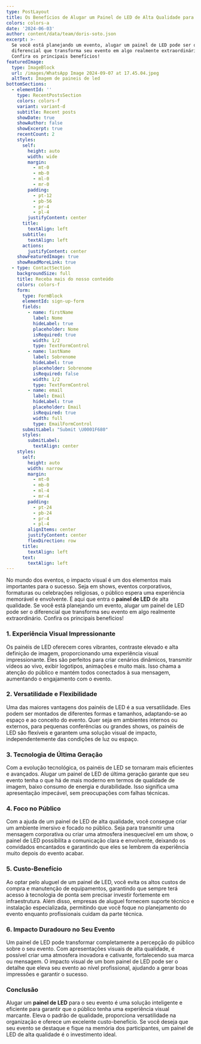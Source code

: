 ```yaml
---
type: PostLayout
title: Os Benefícios de Alugar um Painel de LED de Alta Qualidade para o Seu Evento
colors: colors-a
date: '2024-06-03'
author: content/data/team/doris-soto.json
excerpt: >-
  Se você está planejando um evento, alugar um painel de LED pode ser o
  diferencial que transforma seu evento em algo realmente extraordinário.
  Confira os principais benefícios!
featuredImage:
  type: ImageBlock
  url: /images/WhatsApp Image 2024-09-07 at 17.45.04.jpeg
  altText: Imagem de paineis de led
bottomSections:
  - elementId: ''
    type: RecentPostsSection
    colors: colors-f
    variant: variant-d
    subtitle: Recent posts
    showDate: true
    showAuthor: false
    showExcerpt: true
    recentCount: 2
    styles:
      self:
        height: auto
        width: wide
        margin:
          - mt-0
          - mb-0
          - ml-0
          - mr-0
        padding:
          - pt-12
          - pb-56
          - pr-4
          - pl-4
        justifyContent: center
      title:
        textAlign: left
      subtitle:
        textAlign: left
      actions:
        justifyContent: center
    showFeaturedImage: true
    showReadMoreLink: true
  - type: ContactSection
    backgroundSize: full
    title: Receba mais do nosso conteúdo
    colors: colors-f
    form:
      type: FormBlock
      elementId: sign-up-form
      fields:
        - name: firstName
          label: Nome
          hideLabel: true
          placeholder: Nome
          isRequired: true
          width: 1/2
          type: TextFormControl
        - name: lastName
          label: Sobrenome
          hideLabel: true
          placeholder: Sobrenome
          isRequired: false
          width: 1/2
          type: TextFormControl
        - name: email
          label: Email
          hideLabel: true
          placeholder: Email
          isRequired: true
          width: full
          type: EmailFormControl
      submitLabel: "Submit \U0001F680"
      styles:
        submitLabel:
          textAlign: center
    styles:
      self:
        height: auto
        width: narrow
        margin:
          - mt-0
          - mb-0
          - ml-4
          - mr-4
        padding:
          - pt-24
          - pb-24
          - pr-4
          - pl-4
        alignItems: center
        justifyContent: center
        flexDirection: row
      title:
        textAlign: left
      text:
        textAlign: left
---
```

No mundo dos eventos, o impacto visual é um dos elementos mais importantes para o sucesso. Seja em shows, eventos corporativos, formaturas ou celebrações religiosas, o público espera uma experiência memorável e envolvente. É aqui que entra o **painel de LED** de alta qualidade. Se você está planejando um evento, alugar um painel de LED pode ser o diferencial que transforma seu evento em algo realmente extraordinário. Confira os principais benefícios!

### 1. **Experiência Visual Impressionante**

Os painéis de LED oferecem cores vibrantes, contraste elevado e alta definição de imagem, proporcionando uma experiência visual impressionante. Eles são perfeitos para criar cenários dinâmicos, transmitir vídeos ao vivo, exibir logotipos, animações e muito mais. Isso chama a atenção do público e mantém todos conectados à sua mensagem, aumentando o engajamento com o evento.

### 2. **Versatilidade e Flexibilidade**

Uma das maiores vantagens dos painéis de LED é a sua versatilidade. Eles podem ser montados de diferentes formas e tamanhos, adaptando-se ao espaço e ao conceito do evento. Quer seja em ambientes internos ou externos, para pequenas conferências ou grandes shows, os painéis de LED são flexíveis e garantem uma solução visual de impacto, independentemente das condições de luz ou espaço.

### 3. **Tecnologia de Última Geração**

Com a evolução tecnológica, os painéis de LED se tornaram mais eficientes e avançados. Alugar um painel de LED de última geração garante que seu evento tenha o que há de mais moderno em termos de qualidade de imagem, baixo consumo de energia e durabilidade. Isso significa uma apresentação impecável, sem preocupações com falhas técnicas.

### 4. **Foco no Público**

Com a ajuda de um painel de LED de alta qualidade, você consegue criar um ambiente imersivo e focado no público. Seja para transmitir uma mensagem corporativa ou criar uma atmosfera inesquecível em um show, o painel de LED possibilita a comunicação clara e envolvente, deixando os convidados encantados e garantindo que eles se lembrem da experiência muito depois do evento acabar.

### 5. **Custo-Benefício**

Ao optar pelo aluguel de um painel de LED, você evita os altos custos de compra e manutenção de equipamentos, garantindo que sempre terá acesso à tecnologia de ponta sem precisar investir fortemente em infraestrutura. Além disso, empresas de aluguel fornecem suporte técnico e instalação especializada, permitindo que você foque no planejamento do evento enquanto profissionais cuidam da parte técnica.

### 6. **Impacto Duradouro no Seu Evento**

Um painel de LED pode transformar completamente a percepção do público sobre o seu evento. Com apresentações visuais de alta qualidade, é possível criar uma atmosfera inovadora e cativante, fortalecendo sua marca ou mensagem. O impacto visual de um bom painel de LED pode ser o detalhe que eleva seu evento ao nível profissional, ajudando a gerar boas impressões e garantir o sucesso.

### Conclusão

Alugar um **painel de LED** para o seu evento é uma solução inteligente e eficiente para garantir que o público tenha uma experiência visual marcante. Eleva o padrão de qualidade, proporciona versatilidade na organização e oferece um excelente custo-benefício. Se você deseja que seu evento se destaque e fique na memória dos participantes, um painel de LED de alta qualidade é o investimento ideal.
